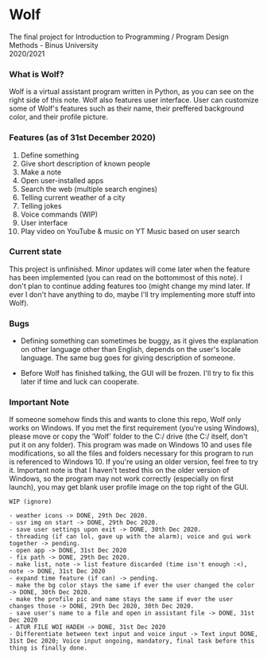 # Wolf

The final project for Introduction to Programming / Program Design Methods - Binus University<br/>
2020/2021

### What is Wolf?

Wolf is a virtual assistant program written in Python, as you can see on the right side of this note.
Wolf also features user interface. User can customize some of Wolf's features such as their name,
their preffered background color, and their profile picture.

### Features (as of 31st December 2020)

1. Define something
2. Give short description of known people
3. Make a note
4. Open user-installed apps
5. Search the web (multiple search engines)
6. Telling current weather of a city
7. Telling jokes
8. Voice commands (WIP)
9. User interface
10. Play video on YouTube & music on YT Music based on user search

### Current state

This project is unfinished. Minor updates will come later when the feature has been implemented (you can
read on the bottommost of this note). I don't plan to continue adding features too (might change my mind later.
If ever I don't have anything to do, maybe I'll try implementing more stuff into Wolf).

### Bugs

- Defining something can sometimes be buggy, as it gives the explanation on other language other than English, depends
on the user's locale language. The same bug goes for giving description of someone.
  
- Before Wolf has finished talking, the GUI will be frozen. I'll try to fix this later if time and luck can cooperate.

### Important Note

If someone somehow finds this and wants to clone this repo, Wolf only works on Windows. If you met the first requirement
(you're using Windows), please move or copy the 'Wolf' folder to the C:/ drive (the C:/ itself, don't put it on any folder). 
This program was made on Windows 10 and uses file modifications, 
so all the files and folders necessary for this program to run is referenced to Windows 10. If you're using an older version,
feel free to try it. Important note is that I haven't tested this on the older version of Windows, so the program may not work
correctly (especially on first launch), you may get blank user profile image on the top right of the GUI.

```
WIP (ignore)

- weather icons -> DONE, 29th Dec 2020.
- usr img on start -> DONE, 29th Dec 2020.
- save user settings upon exit -> DONE, 30th Dec 2020.
- threading (if can lol, gave up with the alarm); voice and gui work together -> pending.
- open app -> DONE, 31st Dec 2020
- fix path -> DONE, 29th Dec 2020.
- make list, note -> list feature discarded (time isn't enough :<), note -> DONE, 31st Dec 2020
- expand time feature (if can) -> pending.
- make the bg color stays the same if ever the user changed the color -> DONE, 30th Dec 2020.
- make the profile pic and name stays the same if ever the user changes those -> DONE, 29th Dec 2020, 30th Dec 2020.
- save user's name to a file and open in assistant file -> DONE, 31st Dec 2020
- ATUR FILE WOI HADEH -> DONE, 31st Dec 2020
- Differentiate between text input and voice input -> Text input DONE, 31st Dec 2020; Voice input ongoing, mandatory, final task before this thing is finally done.
```
